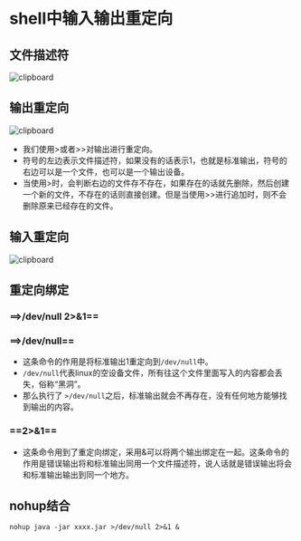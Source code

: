 # shell中输入输出重定向
## 文件描述符
![clipboard](https://raw.githubusercontent.com/privking/king-note-images/master/img/note/clipboard-1599443859-acde9f.png)
## 输出重定向
![clipboard](https://raw.githubusercontent.com/privking/king-note-images/master/img/note/clipboard-1599443885-d2ff3f.png)
* 我们使用>或者>>对输出进行重定向。
* 符号的左边表示文件描述符，如果没有的话表示1，也就是标准输出，符号的右边可以是一个文件，也可以是一个输出设备。
* 当使用>时，会判断右边的文件存不存在，如果存在的话就先删除，然后创建一个新的文件，不存在的话则直接创建。但是当使用>>进行追加时，则不会删除原来已经存在的文件。
## 输入重定向
![clipboard](https://raw.githubusercontent.com/privking/king-note-images/master/img/note/clipboard-1599443905-557af1.png)
## 重定向绑定
### ==>/dev/null 2>&1==
### ==>/dev/null==
* 这条命令的作用是将标准输出1重定向到`/dev/null`中。 
*  `/dev/null`代表linux的空设备文件，所有往这个文件里面写入的内容都会丢失，俗称“黑洞”。
*  那么执行了 `>/dev/null`之后，标准输出就会不再存在，没有任何地方能够找到输出的内容。
### ==2>&1==
* 这条命令用到了重定向绑定，采用&可以将两个输出绑定在一起。这条命令的作用是错误输出将和标准输出同用一个文件描述符，说人话就是错误输出将会和标准输出输出到同一个地方。
## nohup结合

```
nohup java -jar xxxx.jar >/dev/null 2>&1 &
```